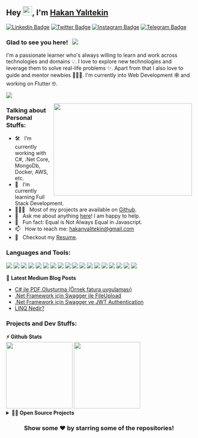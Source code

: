 ## Hey <a href="https://www.gautamkrishnar.com/"><img src="https://media.giphy.com/media/hvRJCLFzcasrR4ia7z/giphy.gif" width="25px"></a>, I'm [Hakan Yalıtekin](https://linkedin.com/in/hakanyalitekin)

[![Linkedin Badge](https://img.shields.io/badge/-hakanyalitekin-0e76a8?style=flat-square&logo=Linkedin&logoColor=white)](https://linkedin.com/in/hakanyalitekin)
[![Twitter Badge](https://img.shields.io/badge/-hakanyalitekin-00acee?style=flat-square&logo=Twitter&logoColor=white)](https://twitter.com/hakanyalitekin)
[![Instagram Badge](https://img.shields.io/badge/-hakanyalitekin-e4405f?style=flat-square&logo=Instagram&logoColor=white)](https://instagram.com/hakanyalitekin/)
[![Telegram Badge](https://img.shields.io/badge/-hakanyalitekin-0088cc?style=flat-square&logo=Telegram&logoColor=white)](https://t.me/hakanyalitekin)

### Glad to see you here! &nbsp; ![](https://visitor-badge.glitch.me/badge?page_id=hakanyalitekin.hakanyalitekin&style=flat-square&color=0088cc)

I'm a passionate learner who's always willing to learn and work across technologies and domains 💡. I love to explore new technologies and leverage them to solve real-life problems ✨. Apart from that I also love to guide and mentor newbies 👨🏻‍💻. I'm currently into Web Development 🕸️ and working on Flutter 🤓.

[![](https://gitwar.herokuapp.com/badge?username=hakanyalitekin&label=Gitwar%20Profile%20Score&style=for-the-badge&color=0088cc)](https://gitwar.herokuapp.com/)

<img align="right" height="250" width="375" alt="" src="https://raw.githubusercontent.com/abhisheknaiidu/abhisheknaiidu/master/code.gif" />

### Talking about Personal Stuffs:

- 🛠 &nbsp; I’m currently working with C#, .Net Core, MongoDb, <br />Docker, AWS, etc.
- 🚀 &nbsp; I’m currently learning Full Stack Development.
- 👨🏻‍💻 &nbsp; Most of my projects are available on [Github](https://github.com/hakanyalitekin).
- 💬 &nbsp; Ask me about anything [here](https://github.com/hakanyalitekin/hakanyalitekin/issues/2)! I am happy to help.
- 👾 &nbsp; Fun fact: Equal is Not Always Equal in Javascript.
- 📫 &nbsp; How to reach me: hakanyalitekin@gmail.com
- 📝 &nbsp; Checkout my [Resume](https://www.kariyer.net/ozgecmis/hakanyalitekincv).

### Languages and Tools:
<img src="https://img.shields.io/badge/git%20-%23F05033.svg?&style=for-the-badge&logo=git&logoColor=white"/> <img src="https://img.shields.io/badge/bitbucket%20-%230047B3.svg?&style=for-the-badge&logo=bitbucket&logoColor=white"/> 
<img src="https://img.shields.io/badge/github%20-%23121011.svg?&style=for-the-badge&logo=github&logoColor=white"/>
<img src="https://img.shields.io/badge/AWS%20-%23FF9900.svg?&style=for-the-badge&logo=amazon-aws&logoColor=white"/>
<img src="https://img.shields.io/badge/azure%20-%230072C6.svg?&style=for-the-badge&logo=azure-devops&logoColor=white"/>
<img src="https://img.shields.io/badge/jenkins%20-%232C5263.svg?&style=for-the-badge&logo=jenkins&logoColor=white"/>
<img src ="https://img.shields.io/badge/Ms SQL-%2307405e.svg?&style=for-the-badge&logo=sqlite&logoColor=white"/>
<img src ="https://img.shields.io/badge/MongoDB-%234ea94b.svg?&style=for-the-badge&logo=mongodb&logoColor=white"/>
<img src="https://img.shields.io/badge/docker%20-%230db7ed.svg?&style=for-the-badge&logo=docker&logoColor=white"/>
<img src="https://img.shields.io/badge/Flutter%20-%2302569B.svg?&style=for-the-badge&logo=Flutter&logoColor=white" />
<img src="https://img.shields.io/badge/jquery%20-%230769AD.svg?&style=for-the-badge&logo=jquery&logoColor=white"/>
<img src="https://img.shields.io/badge/bootstrap%20-%23563D7C.svg?&style=for-the-badge&logo=bootstrap&logoColor=white"/>
<img src="https://img.shields.io/badge/dart-%230175C2.svg?&style=for-the-badge&logo=dart&logoColor=white"/>
<img src="https://img.shields.io/badge/c%23%20-%23239120.svg?&style=for-the-badge&logo=c-sharp&logoColor=white"/>
<img src="https://img.shields.io/badge/html5%20-%23E34F26.svg?&style=for-the-badge&logo=html5&logoColor=white"/>
<img src="https://img.shields.io/badge/css3%20-%231572B6.svg?&style=for-the-badge&logo=css3&logoColor=white"/>
<img src="https://img.shields.io/badge/javascript%20-%23323330.svg?&style=for-the-badge&logo=javascript&logoColor=%23F7DF1E"/>
<img src="https://img.shields.io/badge/javascript%20-%23323330.svg?&style=for-the-badge&logo=visualstudio&logoColor=%23F7DF1E"/>

📕 **Latest Medium Blog Posts**
<!-- BLOG-POST-LIST:START -->
- [C# ile PDF Oluşturma (Örnek fatura uygulaması)](https://medium.com/@hakanyalitekin/c-ile-pdf-olu%C5%9Fturma-%C3%B6rnek-fatura-uygulamas%C4%B1-42ff954e9d84?source=rss-c5995f0cd21------2)
- [.Net Framework için Swagger ile FileUpload](https://medium.com/@hakanyalitekin/net-framework-i%C3%A7in-swagger-ile-fileupload-c2fc186a3290?source=rss-c5995f0cd21------2)
- [.Net Framework için Swagger ve JWT Authentication](https://medium.com/@hakanyalitekin/net-framework-i%C3%A7in-swagger-ve-jwt-authentication-f8928cc5db0b?source=rss-c5995f0cd21------2)
- [LINQ Nedir?](https://medium.com/@hakanyalitekin/linq-nedir-f55957d5bf52?source=rss-c5995f0cd21------2)
<!-- BLOG-POST-LIST:END -->


### Projects and Dev Stuffs:

  <summary><b>⚡ Github Stats</b></summary>

<img height="180em" src="https://github-readme-stats.vercel.app/api?username=hakanyalitekin&show_icons=true&hide_border=true" />
<img height="180em" src="https://github-readme-stats.vercel.app/api/top-langs/?username=hakanyalitekin&exclude_repo=KNN-Image-Classification&show_icons=true&hide_border=true&layout=compact&langs_count=8"/>

 
<details>
  <summary><b>🧑‍🚀 Open Source Projects</b></summary>

  <br />
  <table>
    <thead align="center">
      <tr border: none;>
        <td><b>💻 Projects</b></td>
        <td><b>🌟 Stars</b></td>
        <td><b>🍴 Forks</b></td>
        <td><b>🐛 Issues</b></td>
        <td><b>🔔 Pull Requests</b></td>
        <td><b>👨‍💻 Language</b></td>
      </tr>
    </thead>
    <tbody>
      <tr>
	      <td><a href="https://github.com/hakanyalitekin/DependencyInjectionDemo"><b>🚀 DependencyInjection</b></a></td>
        <td><img alt="Stars" src="https://img.shields.io/github/stars/hakanyalitekin/DependencyInjectionDemo?style=flat-square&labelColor=343b41"/></td>
        <td><img alt="Forks" src="https://img.shields.io/github/forks/hakanyalitekin/DependencyInjectionDemo?style=flat-square&labelColor=343b41"/></td>
        <td><img alt="Issues" src="https://img.shields.io/github/issues/hakanyalitekin/DependencyInjectionDemo?style=flat-square"/></td>
        <td><img alt="Pull Requests" src="https://img.shields.io/github/issues-pr/hakanyalitekin/DependencyInjectionDemo?style=flat-square"/></td>
        <td><img alt="Language" src="https://img.shields.io/github/languages/top/hakanyalitekin/DependencyInjectionDemo?style=flat-square"/></td>
      </tr>
    </tbody>
  </table>
  <br />
</details>




<div align="center">
	
### Show some ❤️ by starring some of the repositories!

</div>
